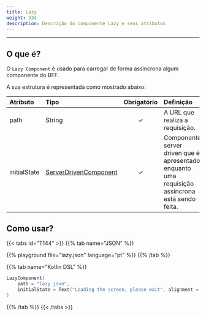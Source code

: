 ```yaml
---
title: Lazy
weight: 334
description: Descrição do componente Lazy e seus atributos
---
```


---

## O que é?

O `Lazy Component` é usado para carregar de forma assíncrona algum componente do BFF.

A sua estrutura é representada como mostrado abaixo: 

| Atributo | Tipo | Obrigatório | Definição |
| :--- | :--- | :---: | :--- |
| path | String | ✓ | A URL que realiza a requisição. |
| initialState | [ServerDrivenComponent](/pt/api/componentes/) | ✓ | Componente server driven que é apresentado enquanto uma requisição assíncrona está sendo feita. |

## Como usar?

{{< tabs id="T144" >}}
{{% tab name="JSON" %}}
<!-- json-playground:lazy.json
{
  "_beagleComponent_": "beagle:lazycomponent",
  "path": "lazy.json",
  "initialState": {
    "_beagleComponent_": "beagle:text",
    "text": "Loading the screen, please wait",
    "alignment": "CENTER"
  }
}
-->
{{% playground file="lazy.json" language="pt" %}}
{{% /tab %}}

{{% tab name="Kotlin DSL" %}}
```kotlin
LazyComponent(
    path = "lazy.json",
    initialState = Text("Loading the screen, please wait", alignment = TextAlignment.CENTER)
)
```
{{% /tab %}}
{{< /tabs >}}
